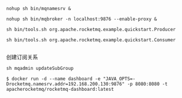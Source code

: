 





















```shell
nohup sh bin/mqnamesrv &
```





```shell
nohup sh bin/mqbroker -n localhost:9876 --enable-proxy &
```





```shell
sh bin/tools.sh org.apache.rocketmq.example.quickstart.Producer
```





```shell
sh bin/tools.sh org.apache.rocketmq.example.quickstart.Consumer
```









```shell

```











创建订阅关系

```shell
sh mqadmin updateSubGroup 
```







```shell
$ docker run -d --name dashboard -e "JAVA_OPTS=-Drocketmq.namesrv.addr=192.168.200.130:9876" -p 8080:8080 -t apacherocketmq/rocketmq-dashboard:latest
```
